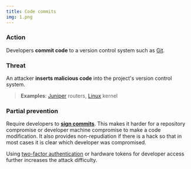 ```yaml
---
title: Code commits
img: 1.png
---
```


### Action

Developers **commit code** to a version control system such as [Git].

### Threat

An attacker **inserts malicious code** into the project's version control system.

> **Examples**: [Juniper] routers, [Linux] kernel

### Partial prevention

Require developers to **[sign commits]**. This makes it harder for a repository compromise or developer machine compromise to make a code modification. It also provides non-repudiation if there is a hack so that in most cases it is clear which developer was compromised.

Using [two-factor authentication][2fa] or hardware tokens for developer access further increases the attack difficulty.

[2fa]: https://en.wikipedia.org/wiki/Multi-factor_authentication
[git]: https://git-scm.com
[juniper]: https://www.juniper.net/us/en/products-services/routing
[linux]: https://linux.org
[sign commits]: https://help.github.com/en/github/authenticating-to-github/signing-commits